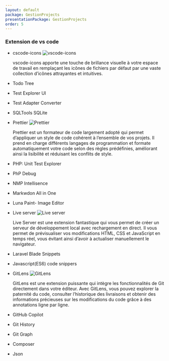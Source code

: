 ```yaml
---
layout: default
package: GestionProjects
presentationPackage: GestionProjects
order: 5
---
```


### Extension de vs code

- cscode-icons ![vscode-icons](/lab_crud/Gestion-projets/Analyse-Techniques/images/images/vscode-icons.jpg)
  <!-- note -->
  vscode-icons apporte une touche de brillance visuelle à votre espace de travail en remplaçant les icônes de fichiers par défaut par une vaste collection d’icônes attrayantes et intuitives.

- Todo Tree
- Test Explorer UI 
- Test Adapter Converter
- SQLTools SQLite 
- Prettier ![Prettier](/lab_crud/Gestion-projets/Analyse-Techniques/images/images/prettier.jpg)
  <!-- note -->
  Prettier est un formateur de code largement adopté qui permet d’appliquer un style de code cohérent à l’ensemble de vos projets. Il prend en charge différents langages de programmation et formate automatiquement votre code selon des règles prédéfinies, améliorant ainsi la lisibilité et réduisant les conflits de style.

- PHP: Unit Test Explorer
- PhP Debug
- NMP Intellisence
- Markwdon All in One
- Luna Paint- Image Editor
- Live server ![Live server](/lab_crud/Gestion-projets/Analyse-Techniques/images/images/live-server.jpg)
  <!-- note -->
  Live Server est une extension fantastique qui vous permet de créer un serveur de développement local avec rechargement en direct. Il vous permet de prévisualiser vos modifications HTML, CSS et JavaScript en temps réel, vous évitant ainsi d’avoir à actualiser manuellement le navigateur.

- Laravel Blade Snippets
- Javascript(ES6) code snippers
- GitLens ![GitLens](/lab_crud/Gestion-projets/Analyse-Techniques/images/images/gitlens.jpg)
  <!-- note -->
  GitLens est une extension puissante qui intègre les fonctionnalités de Git directement dans votre éditeur. Avec GitLens, vous pouvez explorer la paternité du code, consulter l’historique des livraisons et obtenir des informations précieuses sur les modifications du code grâce à des annotations ligne par ligne.
 

- GitHub Copilot
- Git History
- Git Graph
- Composer
- Json
<!-- new slide -->

